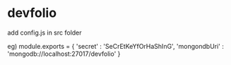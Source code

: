 # devfolio

add config.js in src folder

eg) 
module.exports = {
    'secret' : 'SeCrEtKeYfOrHaShInG',
    'mongondbUri' : 'mongodb://localhost:27017/devfolio'
}
